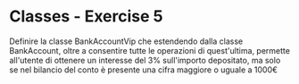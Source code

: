 # Classes - Exercise 5
Definire la classe BankAccountVip che estendendo dalla classe BankAccount, oltre a consentire tutte le operazioni di quest'ultima, permette all'utente di ottenere un interesse del 3% sull'importo depositato, ma solo se nel bilancio del conto è presente una cifra maggiore o uguale a 1000€
